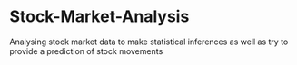 # Stock-Market-Analysis
Analysing stock market data to make statistical inferences as well as try to provide a prediction of stock movements

